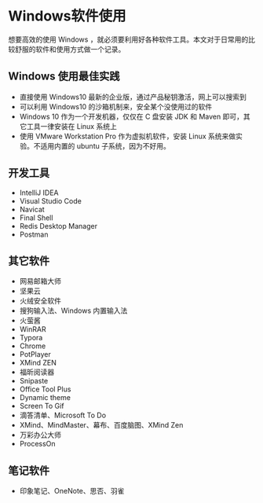 # Windows软件使用

想要高效的使用 Windows ，就必须要利用好各种软件工具。本文对于日常用的比较舒服的软件和使用方式做一个记录。

## Windows 使用最佳实践

- 直接使用 Windows10 最新的企业版，通过产品秘钥激活，网上可以搜索到
- 可以利用 Windows10 的沙箱机制来，安全某个没使用过的软件
- Windows 10 作为一个开发机器，仅仅在 C 盘安装 JDK 和 Maven 即可，其它工具一律安装在 Linux 系统上
- 使用 VMware Workstation Pro 作为虚拟机软件，安装 Linux 系统来做实验。不适用内置的 ubuntu 子系统，因为不好用。

## 开发工具

- IntelliJ IDEA
- Visual Studio Code
- Navicat
- Final Shell
- Redis Desktop Manager
- Postman

## 其它软件

- 网易邮箱大师
- 坚果云
- 火绒安全软件
- 搜狗输入法、Windows 内置输入法
- 火萤酱
- WinRAR
- Typora
- Chrome
- PotPlayer
- XMind ZEN
- 福昕阅读器
- Snipaste
- Office Tool Plus
- Dynamic theme
- Screen To Gif
- 滴答清单、Microsoft To Do
- XMind、MindMaster、幕布、百度脑图、XMind Zen
- 万彩办公大师
- ProcessOn
## 笔记软件

- 印象笔记、OneNote、思否、羽雀

  


